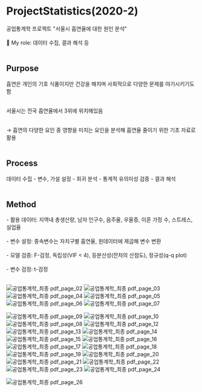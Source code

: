 # ProjectStatistics(2020-2)
공업통계학 프로젝트
"서울시 흡연율에 대한 원인 분석"</br></br>
👋 My role: 데이터 수집, 결과 해석 등
</br></br>

<h2>Purpose </h2>
흡연은 개인의 기호 식품이지만 건강을 해치며 사회적으로 다양한 문제를 야기시키기도 함</br></br>

서울시는 전국 흡연율에서 3위에 위치해있음</br></br>

→ 흡연의 다양한 요인 중 영향을 미치는 요인을 분석해 흡연율 줄이기 위한 기초 자료로 활용</br></br>

<h2>Process</h2>
데이터 수집 - 변수, 가설 설정 - 회귀 분석 - 통계적 유의미성 검증 - 결과 해석</br></br>


<h2>Method</h2>
- 활용 데이터: 지역내 총생산량, 남자 인구수, 음주율, 우울증, 이혼 가정 수, 스트레스, 실업율</br></br>
- 변수 설정: 종속변수는 자치구별 흡연율, 원데이터에 제곱해 변수 변환</br></br>
- 모델 검증: F-검정, 독립성(VIF < 4), 등분산성(잔차의 산점도), 정규성(q-q plot)</br></br>
- 변수 검정: t-검정</br></br>







![공업통계학_최종 pdf_page_02](https://user-images.githubusercontent.com/61492320/173230644-0f8ac880-aa58-40be-8c65-08844dc2426e.jpg)
![공업통계학_최종 pdf_page_03](https://user-images.githubusercontent.com/61492320/173230646-365c4d3c-0daa-4186-9d5d-7791d4730ed7.jpg)
![공업통계학_최종 pdf_page_04](https://user-images.githubusercontent.com/61492320/173230648-b0007bfa-e4ec-4cbb-ac04-e53674428ad8.jpg)
![공업통계학_최종 pdf_page_05](https://user-images.githubusercontent.com/61492320/173230649-1872d706-cb68-4060-868f-65056a5b6ffa.jpg)
![공업통계학_최종 pdf_page_06](https://user-images.githubusercontent.com/61492320/173230650-9b053b1b-43e4-4451-a600-f8703650a81d.jpg)
![공업통계학_최종 pdf_page_07](https://user-images.githubusercontent.com/61492320/173230651-fcda1e5a-33a1-4b05-9a01-93bff797e532.jpg)

![공업통계학_최종 pdf_page_09](https://user-images.githubusercontent.com/61492320/173230656-40438f47-1bda-489d-8baf-7e6409943232.jpg)
![공업통계학_최종 pdf_page_10](https://user-images.githubusercontent.com/61492320/173230657-073672b4-e826-4d1f-b718-280aa501b156.jpg)
![공업통계학_최종 pdf_page_08](https://user-images.githubusercontent.com/61492320/173230654-1a15b254-3bad-43ba-a9ae-e8f73ce10c9c.jpg)
![공업통계학_최종 pdf_page_12](https://user-images.githubusercontent.com/61492320/173230618-94c8459f-60ee-46ed-a253-c45687c70d86.jpg)
![공업통계학_최종 pdf_page_13](https://user-images.githubusercontent.com/61492320/173230620-52667294-fef5-4bc4-ab96-3e1a64f0ead3.jpg)
![공업통계학_최종 pdf_page_14](https://user-images.githubusercontent.com/61492320/173230621-835d375b-e17a-482d-9233-1b5734391e26.jpg)
![공업통계학_최종 pdf_page_15](https://user-images.githubusercontent.com/61492320/173230623-b739aade-259a-4be2-a3da-8431dcbb50d5.jpg)
![공업통계학_최종 pdf_page_16](https://user-images.githubusercontent.com/61492320/173230624-067f662b-e61b-4db8-9b39-7db79e46284c.jpg)
![공업통계학_최종 pdf_page_17](https://user-images.githubusercontent.com/61492320/173230626-0b4bf999-1a2b-47c8-9191-b58c160bc1bf.jpg)
![공업통계학_최종 pdf_page_18](https://user-images.githubusercontent.com/61492320/173230627-415c55a0-472d-41b4-84b7-6865b0f1bffc.jpg)
![공업통계학_최종 pdf_page_19](https://user-images.githubusercontent.com/61492320/173230628-d1792d5a-2cc0-419b-b65d-7fc11642396c.jpg)
![공업통계학_최종 pdf_page_20](https://user-images.githubusercontent.com/61492320/173230630-67aff7ab-1e85-495b-8f4e-e10c66ac6133.jpg)
![공업통계학_최종 pdf_page_21](https://user-images.githubusercontent.com/61492320/173230634-0e91ae57-c49e-448f-8ce4-9420145a29a1.jpg)
![공업통계학_최종 pdf_page_22](https://user-images.githubusercontent.com/61492320/173230635-2e10f067-0abf-457e-9c3d-068568878c46.jpg)
![공업통계학_최종 pdf_page_23](https://user-images.githubusercontent.com/61492320/173230637-9a250ad1-373d-455b-b7af-85bfdd45742c.jpg)
![공업통계학_최종 pdf_page_24](https://user-images.githubusercontent.com/61492320/173230638-4d5100f7-99ae-405a-8d70-6eb0da237d93.jpg)

![공업통계학_최종 pdf_page_26](https://user-images.githubusercontent.com/61492320/173230641-028788c8-8c34-4f31-a0ef-aab943978dbe.jpg)
